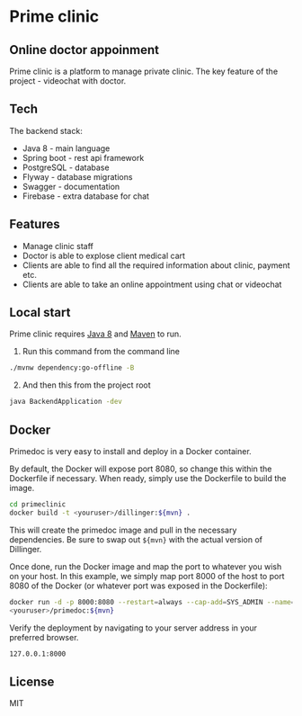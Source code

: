 # Prime clinic
## Online doctor appoinment

Prime clinic is a platform to manage private clinic. 
The key feature of the project - videochat with doctor.


## Tech

The backend stack:
- Java 8 - main language
- Spring boot - rest api framework
- PostgreSQL - database
- Flyway - database migrations
- Swagger - documentation
- Firebase - extra database for chat

## Features

- Manage clinic staff
- Doctor is able to explose client medical cart
- Clients are able to find all the required information about clinic, payment etc.
- Clients are able to take an online appointment using chat or videochat

## Local start

Prime clinic requires [Java 8](https://www.oracle.com/java/technologies/downloads/) and [Maven](https://maven.apache.org/)  to run.

1) Run this command from the command line 

```sh
./mvnw dependency:go-offline -B
```
2) And then this from the project root 

```sh
java BackendApplication -dev
```

## Docker

Primedoc is very easy to install and deploy in a Docker container.

By default, the Docker will expose port 8080, so change this within the
Dockerfile if necessary. When ready, simply use the Dockerfile to
build the image.

```sh
cd primeclinic
docker build -t <youruser>/dillinger:${mvn} .
```

This will create the primedoc image and pull in the necessary dependencies.
Be sure to swap out `${mvn}` with the actual
version of Dillinger.

Once done, run the Docker image and map the port to whatever you wish on
your host. In this example, we simply map port 8000 of the host to
port 8080 of the Docker (or whatever port was exposed in the Dockerfile):

```sh
docker run -d -p 8000:8080 --restart=always --cap-add=SYS_ADMIN --name=primecoc
<youruser>/primedoc:${mvn}
```
Verify the deployment by navigating to your server address in
your preferred browser.

```sh
127.0.0.1:8000
```

## License

MIT



   [PlDb]: <https://github.com/joemccann/dillinger/tree/master/plugins/dropbox/README.md>
   [PlGh]: <https://github.com/joemccann/dillinger/tree/master/plugins/github/README.md>
   [PlGd]: <https://github.com/joemccann/dillinger/tree/master/plugins/googledrive/README.md>
   [PlOd]: <https://github.com/joemccann/dillinger/tree/master/plugins/onedrive/README.md>
   [PlMe]: <https://github.com/joemccann/dillinger/tree/master/plugins/medium/README.md>
   [PlGa]: <https://github.com/RahulHP/dillinger/blob/master/plugins/googleanalytics/README.md>


